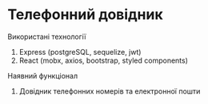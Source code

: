 <h1>Телефонний довідник</h1>

Використані технології
<ol>
    <li>Express (postgreSQL, sequelize, jwt)</li>
    <li>React (mobx, axios, bootstrap, styled components)</li>
</ol>

Наявний функціонал
<ol>
    <li>Довідник телефонних номерів та електронної пошти</li>
</ol>
